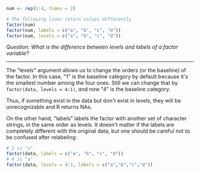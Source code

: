 ```r
num <- rep(1:4, times = 2)

# The following lines return values differently
factor(num)
factor(num, labels = c("a", "b", "c", "d"))
factor(num, levels = c("a", "b", "c", "d"))
```

_Question: What is the difference between levels and labels of a factor variable?_

---

The "levels" argument allows us to change the orders (or the baseline) of the factor. In this case, "1" is the baseline category by default because it's the smallest number among the four ones. Still we can change that by `factor(data, levels = 4:1)`, and now "4" is the baseline category.

Thus, if something exist in the data but don't exist in levels, they will be unrecognizable and R returns NAs.

On the other hand, "labels" labels the factor with another set of character strings, in the same order as levels. It doesn't matter if the labels are completely different with the original data, but one should be careful not to be confused after relabeling:

```r
# 1 is "a"
factor(data, labels = c("a", "b", "c", "d"))
# 4 is "a"
factor(data, levels = 4:1, labels = c("a","b","c","d"))  
```